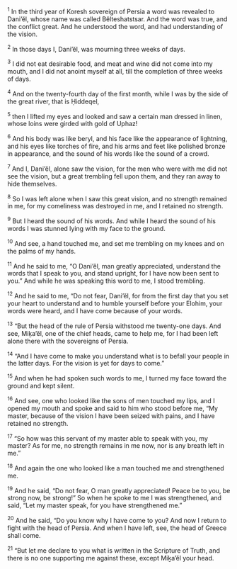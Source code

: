 <sup>1</sup> In the third year of Koresh sovereign of Persia a word was revealed to Dani’ĕl, whose name was called Bĕlteshatstsar. And the word was true, and the conflict great. And he understood the word, and had understanding of the vision.

<sup>2</sup> In those days I, Dani’ĕl, was mourning three weeks of days.

<sup>3</sup> I did not eat desirable food, and meat and wine did not come into my mouth, and I did not anoint myself at all, till the completion of three weeks of days.

<sup>4</sup> And on the twenty-fourth day of the first month, while I was by the side of the great river, that is Ḥiddeqel,

<sup>5</sup> then I lifted my eyes and looked and saw a certain man dressed in linen, whose loins were girded with gold of Uphaz!

<sup>6</sup> And his body was like beryl, and his face like the appearance of lightning, and his eyes like torches of fire, and his arms and feet like polished bronze in appearance, and the sound of his words like the sound of a crowd.

<sup>7</sup> And I, Dani’ĕl, alone saw the vision, for the men who were with me did not see the vision, but a great trembling fell upon them, and they ran away to hide themselves.

<sup>8</sup> So I was left alone when I saw this great vision, and no strength remained in me, for my comeliness was destroyed in me, and I retained no strength.

<sup>9</sup> But I heard the sound of his words. And while I heard the sound of his words I was stunned lying with my face to the ground.

<sup>10</sup> And see, a hand touched me, and set me trembling on my knees and on the palms of my hands.

<sup>11</sup> And he said to me, “O Dani’ĕl, man greatly appreciated, understand the words that I speak to you, and stand upright, for I have now been sent to you.” And while he was speaking this word to me, I stood trembling.

<sup>12</sup> And he said to me, “Do not fear, Dani’ĕl, for from the first day that you set your heart to understand and to humble yourself before your Elohim, your words were heard, and I have come because of your words.

<sup>13</sup> “But the head of the rule of Persia withstood me twenty-one days. And see, Miḵa’ĕl, one of the chief heads, came to help me, for I had been left alone there with the sovereigns of Persia.

<sup>14</sup> “And I have come to make you understand what is to befall your people in the latter days. For the vision is yet for days to come.”

<sup>15</sup> And when he had spoken such words to me, I turned my face toward the ground and kept silent.

<sup>16</sup> And see, one who looked like the sons of men touched my lips, and I opened my mouth and spoke and said to him who stood before me, “My master, because of the vision I have been seized with pains, and I have retained no strength.

<sup>17</sup> “So how was this servant of my master able to speak with you, my master? As for me, no strength remains in me now, nor is any breath left in me.”

<sup>18</sup> And again the one who looked like a man touched me and strengthened me.

<sup>19</sup> And he said, “Do not fear, O man greatly appreciated! Peace be to you, be strong now, be strong!” So when he spoke to me I was strengthened, and said, “Let my master speak, for you have strengthened me.”

<sup>20</sup> And he said, “Do you know why I have come to you? And now I return to fight with the head of Persia. And when I have left, see, the head of Greece shall come.

<sup>21</sup> “But let me declare to you what is written in the Scripture of Truth, and there is no one supporting me against these, except Miḵa’ĕl your head.

